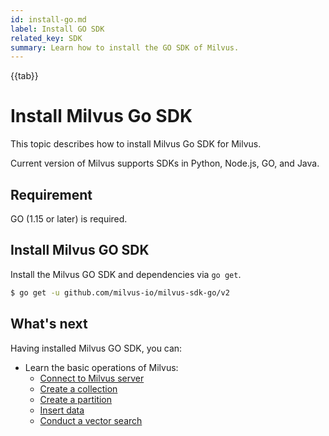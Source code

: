 ```yaml
---
id: install-go.md
label: Install GO SDK
related_key: SDK
summary: Learn how to install the GO SDK of Milvus.
---
```


{{tab}}

# Install Milvus Go SDK

This topic describes how to install Milvus Go SDK for Milvus.

Current version of Milvus supports SDKs in Python, Node.js, GO, and Java.

## Requirement

GO (1.15 or later) is required.

## Install Milvus GO SDK

Install the Milvus GO SDK and dependencies via `go get`.

```bash
$ go get -u github.com/milvus-io/milvus-sdk-go/v2
```

## What's next

Having installed Milvus GO SDK, you can:

- Learn the basic operations of Milvus:
  - [Connect to Milvus server](manage_connection.md)
  - [Create a collection](create_collection.md)
  - [Create a partition](create_partition.md)
  - [Insert data](insert_data.md)
  - [Conduct a vector search](search.md)


